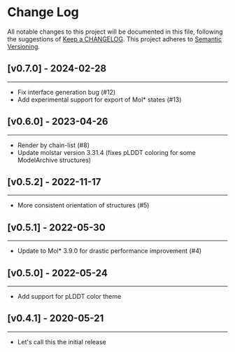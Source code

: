 # Change Log
All notable changes to this project will be documented in this file, following the suggestions of [Keep a CHANGELOG](http://keepachangelog.com/). This project adheres to [Semantic Versioning](http://semver.org/).

## [v0.7.0] - 2024-02-28
-------------
* Fix interface generation bug (#12)
* Add experimental support for export of Mol* states (#13)

## [v0.6.0] - 2023-04-26
-------------
* Render by chain-list (#8)
* Update molstar version 3.31.4 (fixes pLDDT coloring for some ModelArchive structures)

## [v0.5.2] - 2022-11-17
-------------
* More consistent orientation of structures (#5)

## [v0.5.1] - 2022-05-30
-------------
* Update to Mol* 3.9.0 for drastic performance improvement (#4)

## [v0.5.0] - 2022-05-24
-------------
* Add support for pLDDT color theme

## [v0.4.1] - 2020-05-21
-------------
* Let's call this the initial release